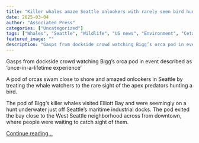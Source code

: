 ```yaml
---
title: "Killer whales amaze Seattle onlookers with rarely seen bird hunt"
date: 2025-03-04
author: "Associated Press"
categories: ["Uncategorized"]
tags: ["Whales", "Seattle", "Wildlife", "US news", "Environment", "Cetaceans", "World news", "Marine life", "West Coast"]
featured_image: ""
description: "Gasps from dockside crowd watching Bigg’s orca pod in event described as ‘once-in-a-lifetime experience’A pod of orcas swam close to shore and amazed onlookers ..."
---
```


Gasps from dockside crowd watching Bigg’s orca pod in event described as ‘once-in-a-lifetime experience’

A pod of orcas swam close to shore and amazed onlookers in Seattle by treating the whale watchers to the rare sight of the apex predators hunting a bird.

The pod of Bigg’s killer whales visited Elliott Bay and were seemingly on a hunt underwater just off Seattle’s maritime industrial docks. The pod exited the bay close to the West Seattle neighborhood across from downtown, where people were waiting to catch sight of them.

[Continue reading...](https://www.theguardian.com/environment/2025/mar/03/seattle-killer-whales-hunt)
